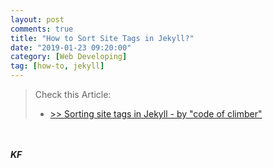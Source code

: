 ```yaml
---
layout: post
comments: true
title: "How to Sort Site Tags in Jekyll?"
date: "2019-01-23 09:20:00"
category: [Web Developing]
tag: [how-to, jekyll]
---
```

> Check this Article:
>
> - [>> Sorting site tags in Jekyll - by "code of climber"](https://www.codeofclimber.ru/2015/sorting-site-tags-in-jekyll/)


<!--more-->

<br><br>***KF***
